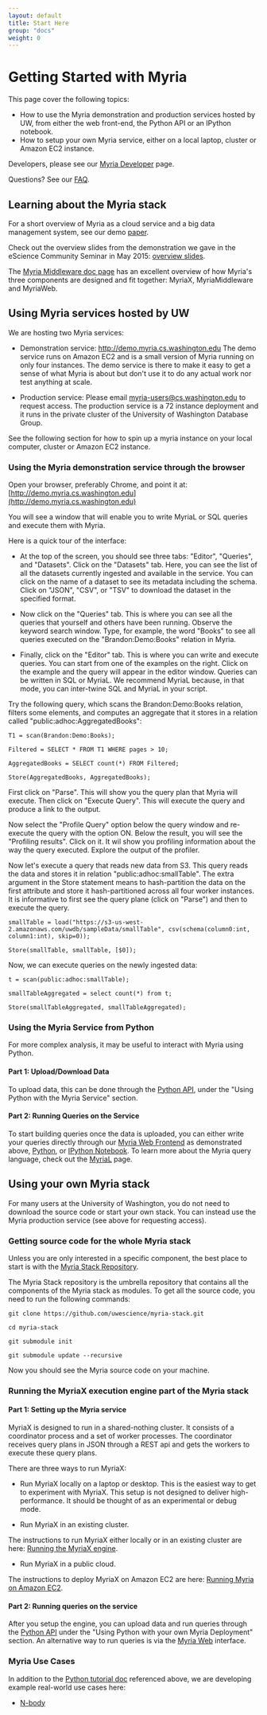 ```yaml
---
layout: default
title: Start Here 
group: "docs"
weight: 0
---
```


# Getting Started with Myria
This page cover the following topics:

* How to use the Myria demonstration and production services hosted by UW, from either the web front-end, the Python API or an IPython notebook.
* How to setup your own Myria service, either on a local laptop, cluster or Amazon EC2 instance. 

Developers, please see our [Myria Developer](developer.html) page.

Questions? See our [FAQ](faq.html). 

## Learning about the Myria stack

For a short overview of Myria as a cloud service and a big data management system, see our demo [paper](http://myria.cs.washington.edu/publications/Halperin_Myria_demo_SIGMOD_2014.pdf).

Check out the overview slides from the demonstration we gave in the eScience Community Seminar in May 2015:  [overview slides](./myria-overview-may2015.pdf).

The [Myria Middleware doc page](myriaMiddleware.html) has an excellent overview of how Myria's three components are designed and fit together: MyriaX, MyriaMiddleware and MyriaWeb.

## Using Myria services hosted by UW

We are hosting two Myria services:

- Demonstration service: <http://demo.myria.cs.washington.edu>
The demo service runs on Amazon EC2 and is a small version of Myria running on only four instances.
The demo service is there to make it easy to get a sense of what Myria is about but don't use it to do any actual work
nor test anything at scale.

- Production service: Please email <myria-users@cs.washington.edu> to request access.
The production service is a 72 instance deployment and it runs in the private cluster of the University of Washington
Database Group. 

See the following section for how to spin up a myria instance on your local computer, cluster or Amazon EC2 instance.


### Using the Myria demonstration service through the browser


Open your browser, preferably Chrome, and point it at: [http://demo.myria.cs.washington.edu](http://demo.myria.cs.washington.edu)

You will see a window that will enable you to write MyriaL or SQL queries and execute them with Myria. 

Here is a quick tour of the interface:

- At the top of the screen, you should see three tabs: "Editor", "Queries", and "Datasets".
Click on the "Datasets" tab. Here, you can see the list of all the datasets currently ingested
and available in the service. You can click on the name of a dataset to see its metadata
including the schema.  Click on "JSON", "CSV", or "TSV" to download the dataset in the
specified format.

- Now click on the "Queries" tab. This is where you can see all the queries that yourself
and others have been running. Observe the keyword search window. Type, for example, 
the word "Books" to see all queries executed on the "Brandon:Demo:Books" relation
in Myria.

- Finally, click on the "Editor" tab. This is where you can write and execute queries.
You can start from one of the examples on the right. Click on the example and the
query will appear in the editor window. Queries can be written in SQL or MyriaL. We
recommend MyriaL because, in that mode, you can inter-twine SQL and MyriaL in your
script.

Try the following query, which scans the Brandon:Demo:Books relation,
filters some elements, and computes an aggregate that it stores in a relation
called "public:adhoc:AggregatedBooks":


    T1 = scan(Brandon:Demo:Books);

    Filtered = SELECT * FROM T1 WHERE pages > 10;

    AggregatedBooks = SELECT count(*) FROM Filtered;

    Store(AggregatedBooks, AggregatedBooks);


First click on "Parse". This will show you the query plan that Myria will
execute. Then click on "Execute Query". This will execute the query and
produce a link to the output. 

Now select  the "Profile Query" option below the query window and
re-execute the query with the option ON.  Below the result, you will
see the "Profiling results". Click on it. It wil show you profiling information
about the way the query executed. Explore the output of the profiler.

Now let's execute a query that reads new data from S3. This query
reads the data and stores it in relation "public:adhoc:smallTable". The
extra argument in the Store statement means to hash-partition the
data on the first attribute and store it hash-partitioned across all
four worker instances. It is informative to first see the query plane (click on "Parse")
and then to execute the query.

    smallTable = load("https://s3-us-west-2.amazonaws.com/uwdb/sampleData/smallTable", csv(schema(column0:int, column1:int), skip=0));

    Store(smallTable, smallTable, [$0]);


Now, we can execute queries on the newly ingested data:

    t = scan(public:adhoc:smallTable);

    smallTableAggregated = select count(*) from t;

    Store(smallTableAggregated, smallTableAggregated);

  

### Using the Myria Service from Python

For more complex analysis, it may be useful to interact with Myria using Python.

#### Part 1: Upload/Download Data
To upload data, this can be done through the [Python API](myriapython.html), under the "Using Python with the Myria Service" section.

#### Part 2: Running Queries on the Service

To start building queries once the data is uploaded, you can either write your queries directly through our [Myria Web Frontend](https://demo.myria.cs.washington.edu/editor) as demonstrated above, [Python](myriapython.html), or [IPython Notebook](https://github.com/uwescience/myria-python/blob/master/ipnb%20examples/myria%20examples.ipynb). To learn more about the Myria query language, check out the [MyriaL](myrial.html) page.


## Using your own Myria stack

For many users at the University of Washington, you do not need to download
the source code or start your own stack. 
You can instead use the Myria production service (see above for requesting access).

### Getting source code for the whole Myria stack

Unless you are only interested in a specific component, the best place to 
start is with the [Myria Stack Repository](https://github.com/uwescience/myria-stack).

The Myria Stack repository is the umbrella repository that contains all the
components of the Myria stack as modules. To get all the source code, you
need to run the following commands:

    git clone https://github.com/uwescience/myria-stack.git

    cd myria-stack

    git submodule init

    git submodule update --recursive

Now you should see the Myria source code on your machine.



### Running the MyriaX execution engine part of the Myria stack

#### Part 1: Setting up the Myria service
MyriaX is designed to run in a shared-nothing cluster. It consists of
a coordinator process and a set of worker processes. The coordinator receives query
plans in JSON through a REST api and gets the workers to
execute these query plans.

There are three ways to run MyriaX:

- Run MyriaX locally on a laptop or desktop. This is the easiest
way to get to experiment with MyriaX. This setup is not designed
to deliver high-performance. It should be thought of as an experimental
or debug mode. 

- Run MyriaX in an existing cluster.

The instructions to run MyriaX either locally or in an existing cluster are here:  [Running the MyriaX engine](myriaX.html). 

- Run MyriaX in a public cloud.

The instructions to deploy MyriaX on Amazon EC2 are here: [Running Myria on Amazon EC2](myria-ec2.html).

#### Part 2: Running queries on the service
After you setup the engine, you can upload data and run queries through the [Python API](myriapython.html) under the "Using Python with your own Myria Deployment" section. An alternative way to run queries is via the [Myria Web](myriaweb.html) interface.

### Myria Use Cases
In addition to the [Python tutorial doc](myriapython.html) referenced above,
we are developing example real-world use cases here: 

* [N-body](usecase-astronomy.html)

